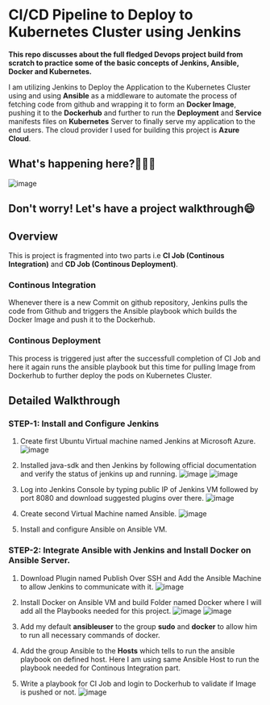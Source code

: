 # CI/CD Pipeline to Deploy to Kubernetes Cluster using Jenkins
**This repo discusses about the full fledged Devops project build from scratch to practice some of the basic concepts of Jenkins, Ansible, Docker and Kubernetes.**

I am utilizing Jenkins to Deploy the Application to the Kubernetes Cluster using and using **Ansible** as a middleware to automate the process of fetching code from github and wrapping it to form an **Docker Image**,  pushing it to the **Dockerhub** and further to run the **Deployment** and **Service** manifests files on **Kubernetes** Server to finally serve my application to the end users.
The cloud provider I used for building this project is **Azure Cloud**.

## What's happening here?🤯🤯🤯
![image](https://github.com/Harshtyagi001/cafe-app/assets/96621226/4c166a7a-0941-47bd-abe7-bf4ccb9fa838)

## Don't worry! Let's have a project walkthrough😄

## Overview
This is project is fragmented into two parts i.e **CI Job (Continous Integration)** and **CD Job (Continous Deployment)**.
### Continous Integration
Whenever there is a new Commit on github repository, Jenkins pulls the code from Github and triggers the Ansible playbook which builds the Docker Image and push it to the Dockerhub.

### Continous Deployment
This process is triggered just after the successfull completion of CI Job and here it again runs the ansible playbook but this time for pulling Image from Dockerhub to further deploy the pods on Kubernetes Cluster.

## Detailed Walkthrough

### STEP-1: **Install and Configure Jenkins**
1. Create first Ubuntu Virtual machine named Jenkins at Microsoft Azure.
   ![image](https://github.com/Harshtyagi001/cafe-app/assets/96621226/21460e54-50b9-4d90-b8f2-cac2bda9b04b)

2. Installed java-sdk and then Jenkins by following official documentation and verify the status of jenkins up and running.
   ![image](https://github.com/Harshtyagi001/cafe-app/assets/96621226/cac5576d-7142-4179-a4ef-3fe7bb4223e2)
   ![image](https://github.com/Harshtyagi001/cafe-app/assets/96621226/1141f3f3-6666-4ef4-8ff5-5d5a6f02de1c)
   
3. Log into Jenkins Console by typing public IP of Jenkins VM followed by port 8080 and download suggested plugins over there.
   ![image](https://github.com/Harshtyagi001/cafe-app/assets/96621226/aff13c79-9c30-4957-ab87-73c38ff9554d)

4. Create second Virtual Machine named Ansible.
   ![image](https://github.com/Harshtyagi001/cafe-app/assets/96621226/b5fce29b-8e32-4d71-8f0f-f0fdf4b86a18)

5. Install and configure Ansible on Ansible VM.

### STEP-2: **Integrate Ansible with Jenkins and Install Docker on Ansible Server.**
1. Download Plugin named Publish Over SSH and Add the Ansible Machine to allow Jenkins to communicate with it.
  ![image](https://github.com/Harshtyagi001/cafe-app/assets/96621226/a8cb6bc0-cd0e-4ecc-bb70-7a685e04ba40)

2. Install Docker on Ansible VM and build Folder named Docker where I will add all the Playbooks needed for this project.
   ![image](https://github.com/Harshtyagi001/cafe-app/assets/96621226/f8623c73-2605-4d72-8f84-c7a2255da007)
   ![image](https://github.com/Harshtyagi001/cafe-app/assets/96621226/e9e6c2df-b8f1-421b-810c-db5d2a6a52b7)

3. Add my default **ansibleuser** to the group **sudo** and **docker** to allow him to run all necessary commands of docker.
4. Add the group Ansible to the **Hosts** which tells to run the ansible playbook on defined host. Here I am using same Ansible Host to run the playbook needed for Continous Integration part.
5. Write a playbook for CI Job and login to Dockerhub to validate if Image is pushed or not.
    ![image](https://github.com/Harshtyagi001/cafe-app/assets/96621226/eef0ab00-b350-4857-8cc2-31126248349e)


   
